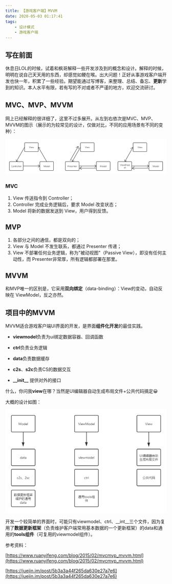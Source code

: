 ```yaml
---
title: 【游戏客户端】MVVM
date: 2020-05-03 01:17:41
tags: 
    - 设计模式
    - 游戏客户端
---
```


## 写在前面

休息日LOL的时候，试着和枫哥解释一些开发涉及到的概念和设计。解释的时候，明明在说自己天天用的东西，却感觉如鲠在喉。出大问题！正好从事游戏客户端开发也快一年，积累了一些经验。期望能通过写博客，来整理、总结、备忘、**更新**学到的知识。本人水平有限，若有写的不对或者不严谨的地方，欢迎交流研讨。

<!-- more -->

## MVC、MVP、MVVM

网上已经解释的很详细了，这里不过多展开。从左到右依次是MVC、MVP、MVVM的图示（展示的为较常见的设计，仅做对比，不同的应用场景有不同的变种）：

![20200502203748-未命名文件.png](https://raw.githubusercontent.com/GochenRyan/ImgHost/master/img/20200502203748-%E6%9C%AA%E5%91%BD%E5%90%8D%E6%96%87%E4%BB%B6.png)

### MVC

1. View 传送指令到 Controller；
2. Controller 完成业务逻辑后，要求 Model 改变状态；
3. Model 将新的数据发送到 View，用户得到反馈。

## MVP

1. 各部分之间的通信，都是双向的；
2. View 与 Model 不发生联系，都通过 Presenter 传递；
3. View 不部署任何业务逻辑，称为"被动视图"（Passive View），即没有任何主动性，而 Presenter非常厚，所有逻辑都部署在那里。

## MVVM

和MVP唯一的区别是，它采用**双向绑定**（data-binding）：View的变动，自动反映在 ViewModel，反之亦然。

## 项目中的MVVM

MVVM适合游戏客户端UI界面的开发，是界面**组件化开发**的最佳实践。

* **viewmodel**负责为ui绑定数据容器、回调函数

* **ctrl**负责业务逻辑

* **data**负责数据缓存

* **c2s**、**s2c**负责CS的数据交互

* **\_\_init\_\_** 提供对外的接口

什么，你问我**view**在哪？当然是UI编辑器自动生成布局文件+公共代码搞定😀

大概的设计如图：



![20200503004643-未命名文件 (1).png](https://raw.githubusercontent.com/GochenRyan/ImgHost/master/img/20200503004643-%E6%9C%AA%E5%91%BD%E5%90%8D%E6%96%87%E4%BB%B6%20(1).png)

开发一个较简单的界面时，可能只有viewmodel、ctrl、\_\_int\_\_三个文件，因为复用了**数据更新框架**（负责维护客户端常用基本数据的一个更新框架）的data和通用的**tools组件**（可复用的viewmodel组件）。



参考资料：

[https://www.ruanyifeng.com/blog/2015/02/mvcmvp_mvvm.html](https://www.ruanyifeng.com/blog/2015/02/mvcmvp_mvvm.html)

[https://juejin.im/post/5b3a3a44f265da630e27a7e6](https://juejin.im/post/5b3a3a44f265da630e27a7e6)


